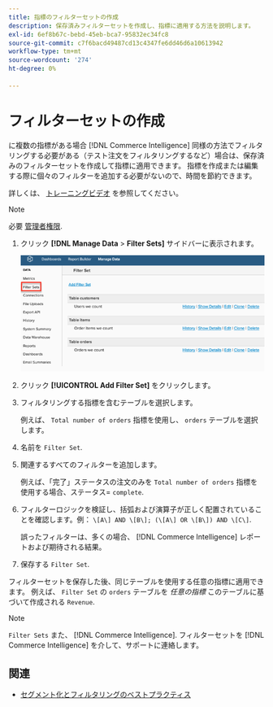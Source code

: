 ```yaml
---
title: 指標のフィルターセットの作成
description: 保存済みフィルターセットを作成し、指標に適用する方法を説明します。
exl-id: 6ef8b67c-bebd-45eb-bca7-95832ec34fc8
source-git-commit: c7f6bacd49487cd13c4347fe6dd46d6a10613942
workflow-type: tm+mt
source-wordcount: '274'
ht-degree: 0%

---
```


# フィルターセットの作成

に複数の指標がある場合 [!DNL Commerce Intelligence] 同様の方法でフィルタリングする必要がある（テスト注文をフィルタリングするなど）場合は、保存済みのフィルターセットを作成して指標に適用できます。 指標を作成または編集する際に個々のフィルターを追加する必要がないので、時間を節約できます。

詳しくは、 [トレーニングビデオ](https://experienceleague.adobe.com/docs/commerce-knowledge-base/kb/how-to/mbi-training-video-filter-sets.html) を参照してください。

>[!NOTE]
>
>必要 [管理者権限](../../administrator/user-management/user-management.md).

1. クリック **[!DNL Manage Data** > **Filter Sets]** サイドバーに表示されます。

   ![](../../assets/create-filter-sets.png)

1. クリック **[!UICONTROL Add Filter Set]** をクリックします。

1. フィルタリングする指標を含むテーブルを選択します。

   例えば、 `Total number of orders` 指標を使用し、 `orders` テーブルを選択します。

1. 名前を `Filter Set`.

1. 関連するすべてのフィルターを追加します。

   例えば、「完了」ステータスの注文のみを `Total number of orders` 指標を使用する場合、ステータス= `complete`.

1. フィルターロジックを検証し、括弧および演算子が正しく配置されていることを確認します。例： `\[A\] AND \[B\]; (\[A\] OR \[B\]) AND \[C\]`.

   誤ったフィルターは、多くの場合、 [!DNL Commerce Intelligence] レポートおよび期待される結果。

1. 保存する `Filter Set`.

フィルターセットを保存した後、同じテーブルを使用する任意の指標に適用できます。 例えば、 `Filter Set` の `orders` テーブルを *任意の指標* このテーブルに基づいて作成される `Revenue`.

>[!NOTE]
>
>`Filter Sets` また、 [!DNL Commerce Intelligence]. フィルターセットを [!DNL Commerce Intelligence] を介して、サポートに連絡します。

## 関連

* [セグメント化とフィルタリングのベストプラクティス](../../best-practices/segment-filter.md)
